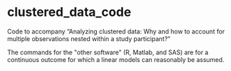 # clustered_data_code
Code to accompany “Analyzing clustered data: Why and how to account for multiple observations nested within a study participant?”

The commands for the "other software" (R, Matlab, and SAS) are for a continuous outcome for which a linear models can reasonably be assumed.
